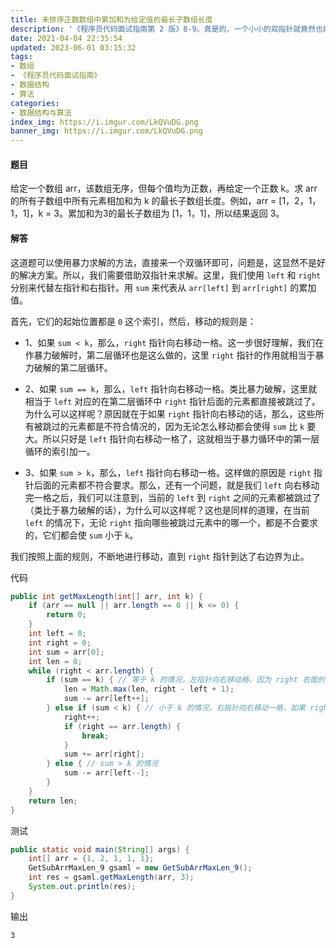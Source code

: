 ```yaml
---
title: 未排序正数数组中累加和为给定值的最长子数组长度
description: '《程序员代码面试指南第 2 版》8-9。真是的，一个小小的双指针就竟然也能够困扰我那么长时间'
date: 2021-04-04 22:35:54
updated: 2023-06-01 03:15:32
tags:
- 数组
- 《程序员代码面试指南》
- 数据结构
- 算法
categories:
- 数据结构与算法
index_img: https://i.imgur.com/LkQVuDG.png
banner_img: https://i.imgur.com/LkQVuDG.png
---
```


#### 题目

给定一个数组 arr，该数组无序，但每个值均为正数，再给定一个正数 k。求 arr 的所有子数组中所有元素相加和为 k 的最长子数组长度。例如，arr = [1，2，1，1，1]，k = 3。累加和为3的最长子数组为 [1，1，1]，所以结果返回 3。

#### 解答

这道题可以使用暴力求解的方法，直接来一个双循环即可，问题是，这显然不是好的解决方案。所以，我们需要借助双指针来求解。这里，我们使用 `left` 和 `right` 分别来代替左指针和右指针。用 `sum` 来代表从 `arr[left]` 到 `arr[right]` 的累加值。

首先，它们的起始位置都是 `0` 这个索引，然后，移动的规则是：

- 1、如果 `sum < k`，那么，`right` 指针向右移动一格。这一步很好理解，我们在作暴力破解时，第二层循环也是这么做的，这里 `right` 指针的作用就相当于暴力破解的第二层循环。

- 2、如果 `sum == k`，那么，`left` 指针向右移动一格。类比暴力破解，这里就相当于 `left` 对应的在第二层循环中 `right` 指针后面的元素都直接被跳过了。为什么可以这样呢？原因就在于如果 `right` 指针向右移动的话，那么，这些所有被跳过的元素都是不符合情况的，因为无论怎么移动都会使得 `sum` 比 `k` 要大。所以只好是 `left` 指针向右移动一格了，这就相当于暴力循环中的第一层循环的索引加一。

- 3、如果 `sum > k`，那么，`left` 指针向右移动一格。这样做的原因是 `right` 指针后面的元素都不符合要求。那么，还有一个问题，就是我们 `left` 向右移动完一格之后，我们可以注意到，当前的 `left` 到 `right` 之间的元素都被跳过了（类比于暴力破解的话），为什么可以这样呢？这也是同样的道理，在当前 `left` 的情况下，无论 `right` 指向哪些被跳过元素中的哪一个，都是不合要求的，它们都会使 `sum` 小于 `k`。

我们按照上面的规则，不断地进行移动，直到 `right` 指针到达了右边界为止。

代码

```java
public int getMaxLength(int[] arr, int k) {
    if (arr == null || arr.length == 0 || k <= 0) {
        return 0;
    }
    int left = 0;
    int right = 0;
    int sum = arr[0];
    int len = 0;
    while (right < arr.length) {
        if (sum == k) { // 等于 k 的情况，左指针向右移动格，因为 right 右面的情况已经可以全部排除
            len = Math.max(len, right - left + 1);
            sum -= arr[left++];
        } else if (sum < k) { // 小于 k 的情况，右指针向右移动一格，如果 right 到达了尽头，则说明接下来的所有情况都不符合，直接跳出循环即可
            right++;
            if (right == arr.length) {
                break;
            }
            sum += arr[right];
        } else { // sum > k 的情况
            sum -= arr[left--];
        }
    }
    return len;
}
```

测试

```java
public static void main(String[] args) {
    int[] arr = {1, 2, 1, 1, 1};
    GetSubArrMaxLen_9 gsaml = new GetSubArrMaxLen_9();
    int res = gsaml.getMaxLength(arr, 3);
    System.out.println(res);
}
```

输出

    3